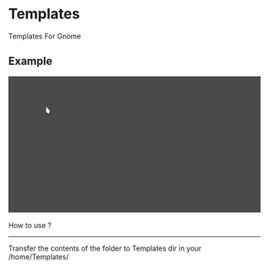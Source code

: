 # Templates

Templates For Gnome
## Example
![Example](example.gif)


How to use ?

-----------------------

Transfer the contents of the folder to Templates dir in your /home/Templates/
